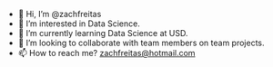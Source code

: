 - 👋 Hi, I’m @zachfreitas
- 👀 I’m interested in Data Science.
- 🌱 I’m currently learning Data Science at USD.
- 💞️ I’m looking to collaborate with team members on team projects.
- 📫 How to reach me?  zachfreitas@hotmail.com 

<!---
zachfreitas/zachfreitas is a ✨ special ✨ repository because its `README.md` (this file) appears on your GitHub profile.
You can click the Preview link to take a look at your changes.
--->
